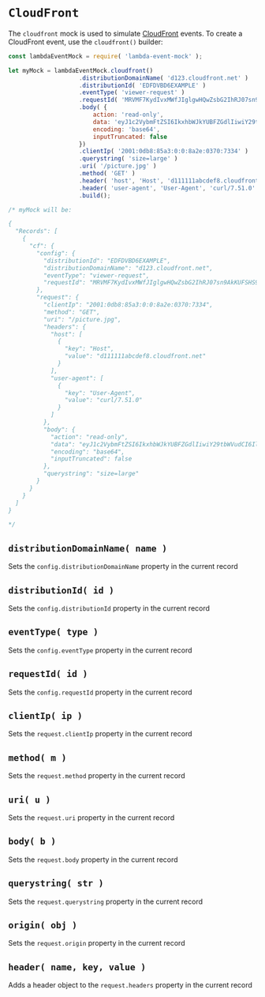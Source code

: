 # `CloudFront`

The `cloudfront` mock is used to simulate [CloudFront](https://aws.amazon.com/cloudfront/)
events. To create a CloudFront event, use the `cloudfront()` builder:

```js
const lambdaEventMock = require( 'lambda-event-mock' );

let myMock = lambdaEventMock.cloudfront()
                    .distributionDomainName( 'd123.cloudfront.net' )
                    .distributionId( 'EDFDVBD6EXAMPLE' )
                    .eventType( 'viewer-request' )
                    .requestId( 'MRVMF7KydIvxMWfJIglgwHQwZsbG2IhRJ07sn9AkKUFSHS9EXAMPLE==' )
                    .body( {
                        action: 'read-only',
                        data: 'eyJ1c2VybmFtZSI6IkxhbWJkYUBFZGdlIiwiY29tbWVudCI6IlRoaXMgaXMgcmVxdWVzdCBib2R5In0=',
                        encoding: 'base64',
                        inputTruncated: false
                    })
                    .clientIp( '2001:0db8:85a3:0:0:8a2e:0370:7334' )
                    .querystring( 'size=large' )
                    .uri( '/picture.jpg' )
                    .method( 'GET' )
                    .header( 'host', 'Host', 'd111111abcdef8.cloudfront.net' )
                    .header( 'user-agent', 'User-Agent', 'curl/7.51.0' )
                    .build();

/* myMock will be:

{
  "Records": [
    {
      "cf": {
        "config": {
          "distributionId": "EDFDVBD6EXAMPLE",
          "distributionDomainName": "d123.cloudfront.net",
          "eventType": "viewer-request",
          "requestId": "MRVMF7KydIvxMWfJIglgwHQwZsbG2IhRJ07sn9AkKUFSHS9EXAMPLE=="
        },
        "request": {
          "clientIp": "2001:0db8:85a3:0:0:8a2e:0370:7334",
          "method": "GET",
          "uri": "/picture.jpg",
          "headers": {
            "host": [
              {
                "key": "Host",
                "value": "d111111abcdef8.cloudfront.net"
              }
            ],
            "user-agent": [
              {
                "key": "User-Agent",
                "value": "curl/7.51.0"
              }
            ]
          },
          "body": {
            "action": "read-only",
            "data": "eyJ1c2VybmFtZSI6IkxhbWJkYUBFZGdlIiwiY29tbWVudCI6IlRoaXMgaXMgcmVxdWVzdCBib2R5In0=",
            "encoding": "base64",
            "inputTruncated": false
          },
          "querystring": "size=large"
        }
      }
    }
  ]
}

*/
```

## `distributionDomainName( name )`
Sets the `config.distributionDomainName` property in the current record

## `distributionId( id )`
Sets the `config.distributionId` property in the current record

## `eventType( type )`
Sets the `config.eventType` property in the current record

## `requestId( id )`
Sets the `config.requestId` property in the current record

## `clientIp( ip )`
Sets the `request.clientIp` property in the current record

## `method( m )`
Sets the `request.method` property in the current record

## `uri( u )`
Sets the `request.uri` property in the current record

## `body( b )`
Sets the `request.body` property in the current record

## `querystring( str )`
Sets the `request.querystring` property in the current record

## `origin( obj )`
Sets the `request.origin` property in the current record

## `header( name, key, value )`
Adds a header object to the `request.headers` property in the current record
